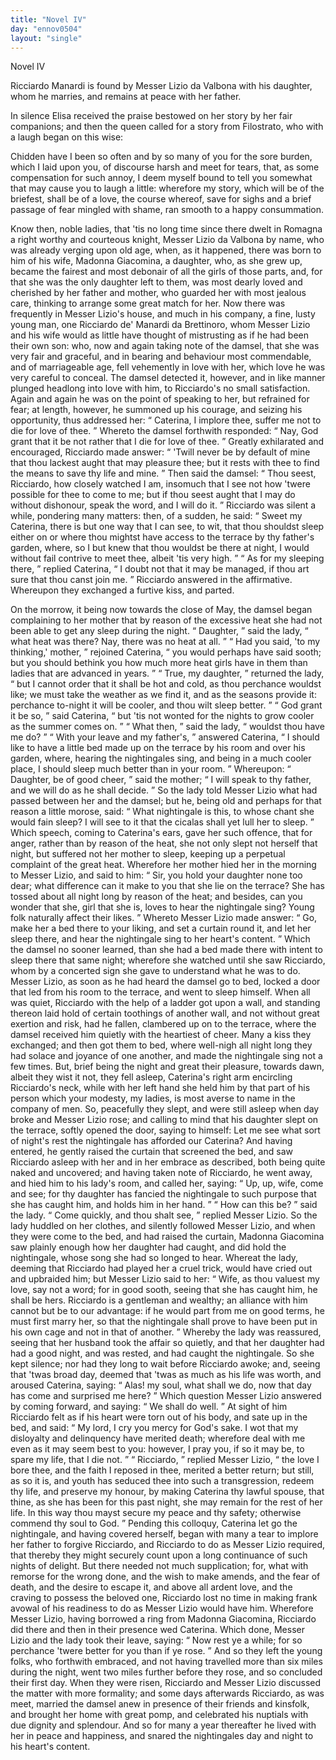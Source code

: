 ```yaml
---
title: "Novel IV"
day: "ennov0504"
layout: "single"
---
```

<html>
 <head>
 </head>
 <body>
  <div id="nov0504" type="novella" who="filostrato">
   <head>
    Novel IV
   </head>
   <argument>
    <p>
     <milestone id="p05040001"/>
     <!--(i)-->
     Ricciardo Manardi is found by Messer Lizio da Valbona
 with his daughter, whom he marries, and remains at
 peace with her father.
     <!--(/i)-->
    </p>
   </argument>
   <div3 type="commentary" who="author">
    <p>
     <milestone id="p05040002"/>
     <!--(sc)-->
     In
     <!--(/sc)-->
     silence Elisa received the praise bestowed on her story by
 her fair companions; and then the queen called for a story from
 Filostrato, who with a laugh began on this wise:
    </p>
   </div3>
   <div3 type="commentary" who="filostrato">
    <p>
     <milestone id="p05040003"/>
     Chidden have I
 been so often and by so many of you for the sore burden, which I
 laid upon you, of discourse harsh and meet for tears, that, as some
 compensation for such annoy, I deem myself bound to tell you somewhat
 that may cause you to laugh a little: wherefore my story,
 which will be of the briefest, shall be of a love, the course whereof,
 save for sighs and a brief passage of fear mingled with shame, ran
 smooth to a happy consummation.
    </p>
   </div3>
   <p>
    <milestone id="p05040004"/>
    Know then, noble ladies, that 'tis no long time since there dwelt
 in Romagna a right worthy and courteous knight, Messer Lizio da
 Valbona by name, who was already verging upon old age, when, as it
 happened, there was born to him of his wife, Madonna Giacomina,
    <milestone id="p05040005"/>
    a daughter, who, as she grew up, became the fairest and most debonair
 of all the girls of those parts, and, for that she was the only daughter
 left to them, was most dearly loved and cherished by her father and
 mother, who guarded her with most jealous care, thinking to arrange
 some great match for her.
    <milestone id="p05040006"/>
    Now there was frequently in Messer
 Lizio's house, and much in his company, a fine, lusty young man,
 one Ricciardo de' Manardi da Brettinoro, whom Messer Lizio and
 his wife would as little have thought of mistrusting as if he had been
 their own son: who, now and again taking note of the damsel, that
 she was very fair and graceful, and in bearing and behaviour most
    <pb n="26"/>
    commendable, and of marriageable age, fell vehemently in love with
 her, which love he was very careful to conceal.
    <milestone id="p05040007"/>
    The damsel detected
 it, however, and in like manner plunged headlong into love with
 him, to Ricciardo's no small satisfaction.
    <milestone id="p05040008"/>
    Again and again he was
 on the point of speaking to her, but refrained for fear; at length,
 however, he summoned up his courage, and seizing his opportunity,
 thus addressed her:
    <q direct="unspecified">
     Caterina, I implore thee, suffer me not to
 die for love of thee.
    </q>
    <milestone id="p05040009"/>
    Whereto the damsel forthwith responded:
    <q direct="unspecified">
     Nay, God grant that it be not rather that I die for love of thee.
    </q>
    <milestone id="p05040010"/>
    Greatly exhilarated and encouraged, Ricciardo made answer:
    <q direct="unspecified">
     'Twill never be by default of mine that thou lackest aught that
 may pleasure thee; but it rests with thee to find the means to save
 thy life and mine.
    </q>
    <milestone id="p05040011"/>
    Then said the damsel:
    <q direct="unspecified">
     Thou seest, Ricciardo,
 how closely watched I am, insomuch that I see not how 'twere
 possible for thee to come to me; but if thou seest aught that I may
 do without dishonour, speak the word, and I will do it.
    </q>
    <milestone id="p05040012"/>
    Ricciardo
 was silent a while, pondering many matters: then, of a sudden, he
 said:
    <q direct="unspecified">
     Sweet my Caterina, there is but one way that I can see,
 to wit, that thou shouldst sleep either on or where thou mightst have
 access to the terrace by thy father's garden, where, so I but knew
 that thou wouldst be there at night, I would without fail contrive
 to meet thee, albeit 'tis very high.
    </q>
    <milestone id="p05040013"/>
    <q direct="unspecified">
     As for my sleeping there,
    </q>
    replied Caterina,
    <q direct="unspecified">
     I doubt not that it may be managed, if thou art
 sure that thou canst join me.
    </q>
    <milestone id="p05040014"/>
    Ricciardo answered in the affirmative.
 Whereupon they exchanged a furtive kiss, and parted.
   </p>
   <p>
    <milestone id="p05040015"/>
    On the morrow, it being now towards the close of May, the
 damsel began complaining to her mother that by reason of the
 excessive heat she had not been able to get any sleep during the
 night.
    <milestone id="p05040016"/>
    <q direct="unspecified">
     Daughter,
    </q>
    said the lady,
    <q direct="unspecified">
     what heat was there? Nay,
 there was no heat at all.
    </q>
    <milestone id="p05040017"/>
    <q direct="unspecified">
     Had you said, 'to my thinking,'
 mother,
    </q>
    rejoined Caterina,
    <q direct="unspecified">
     you would perhaps have said sooth;
 but you should bethink you how much more heat girls have in them
 than ladies that are advanced in years.
    </q>
    <milestone id="p05040018"/>
    <q direct="unspecified">
     True, my daughter,
    </q>
    returned the lady,
    <q direct="unspecified">
     but I cannot order that it shall be hot and cold,
 as thou perchance wouldst like; we must take the weather as we
 find it, and as the seasons provide it: perchance to-night it will be
 cooler, and thou wilt sleep better.
    </q>
    <milestone id="p05040019"/>
    <q direct="unspecified">
     God grant it be so,
    </q>
    said
 Caterina,
    <q direct="unspecified">
     but 'tis not wonted for the nights to grow cooler as the
     <pb n="27"/>
     summer comes on.
    </q>
    <milestone id="p05040020"/>
    <q direct="unspecified">
     What then,
    </q>
    said the lady,
    <q direct="unspecified">
     wouldst thou
 have me do?
    </q>
    <milestone id="p05040021"/>
    <q direct="unspecified">
     With your leave and my father's,
    </q>
    answered
 Caterina,
    <q direct="unspecified">
     I should like to have a little bed made up on the terrace
 by his room and over his garden, where, hearing the nightingales
 sing, and being in a much cooler place, I should sleep much better
 than in your room.
    </q>
    <milestone id="p05040022"/>
    Whereupon:
    <q direct="unspecified">
     Daughter, be of good cheer,
    </q>
    said the mother;
    <q direct="unspecified">
     I will speak to thy father, and we will do as he
 shall decide.
    </q>
    <milestone id="p05040023"/>
    So the lady told Messer Lizio what had passed between
 her and the damsel; but he, being old and perhaps for that reason
 a little morose, said:
    <q direct="unspecified">
     What nightingale is this, to whose chant
 she would fain sleep? I will see to it that the cicalas shall yet lull
 her to sleep.
    </q>
    <milestone id="p05040024"/>
    Which speech, coming to Caterina's ears, gave her
 such offence, that for anger, rather than by reason of the heat, she
 not only slept not herself that night, but suffered not her mother to
 sleep, keeping up a perpetual complaint of the great heat.
    <milestone id="p05040025"/>
    Wherefore
 her mother hied her in the morning to Messer Lizio, and said
 to him:
    <q direct="unspecified">
     Sir, you hold your daughter none too dear; what difference
 can it make to you that she lie on the terrace? She has tossed
 about all night long by reason of the heat; and besides, can you
 wonder that she, girl that she is, loves to hear the nightingale sing?
 Young folk naturally affect their likes.
    </q>
    <milestone id="p05040026"/>
    Whereto Messer Lizio
 made answer:
    <q direct="unspecified">
     Go, make her a bed there to your liking, and set
 a curtain round it, and let her sleep there, and hear the nightingale
 sing to her heart's content.
    </q>
    <milestone id="p05040027"/>
    Which the damsel no sooner learned,
 than she had a bed made there with intent to sleep there that same
 night; wherefore she watched until she saw Ricciardo, whom by a
 concerted sign she gave to understand what he was to do.
    <milestone id="p05040028"/>
    Messer
 Lizio, as soon as he had heard the damsel go to bed, locked a door
 that led from his room to the terrace, and went to sleep himself.
    <milestone id="p05040029"/>
    When all was quiet, Ricciardo with the help of a ladder got upon
 a wall, and standing thereon laid hold of certain toothings of another
 wall, and not without great exertion and risk, had he fallen, clambered
 up on to the terrace, where the damsel received him quietly with
 the heartiest of cheer. Many a kiss they exchanged; and then got
 them to bed, where well-nigh all night long they had solace and
 joyance of one another, and made the nightingale sing not a few
 times.
    <milestone id="p05040030"/>
    But, brief being the night and great their pleasure, towards
 dawn, albeit they wist it not, they fell asleep, Caterina's right arm
    <pb n="28"/>
    encircling Ricciardo's neck, while with her left hand she held him
 by that part of his person which your modesty, my ladies, is most
 averse to name in the company of men.
    <milestone id="p05040031"/>
    So, peacefully they slept,
 and were still asleep when day broke and Messer Lizio rose; and
 calling to mind that his daughter slept on the terrace, softly opened
 the door, saying to himself: Let me see what sort of night's rest
 the nightingale has afforded our Caterina?
    <milestone id="p05040032"/>
    And having entered,
 he gently raised the curtain that screened the bed, and saw Ricciardo
 asleep with her and in her embrace as described, both being quite
 naked and uncovered;
    <milestone id="p05040033"/>
    and having taken note of Ricciardo, he went
 away, and hied him to his lady's room, and called her, saying:
    <q direct="unspecified">
     Up,
 up, wife, come and see; for thy daughter has fancied the nightingale
 to such purpose that she has caught him, and holds him in her hand.
    </q>
    <milestone id="p05040034"/>
    <q direct="unspecified">
     How can this be?
    </q>
    said the lady.
    <q direct="unspecified">
     <milestone id="p05040035"/>
     Come quickly, and thou shalt
 see,
    </q>
    replied Messer Lizio.
    <milestone id="p05040036"/>
    So the lady huddled on her clothes, and
 silently followed Messer Lizio, and when they were come to the
 bed, and had raised the curtain, Madonna Giacomina saw plainly
 enough how her daughter had caught, and did hold the nightingale,
 whose song she had so longed to hear.
    <milestone id="p05040037"/>
    Whereat the lady, deeming
 that Ricciardo had played her a cruel trick, would have cried out
 and upbraided him; but Messer Lizio said to her:
    <q direct="unspecified">
     Wife, as thou
 valuest my love, say not a word; for in good sooth, seeing that she
 has caught him, he shall be hers.
     <milestone id="p05040038"/>
     Ricciardo is a gentleman and
 wealthy; an alliance with him cannot but be to our advantage: if
 he would part from me on good terms, he must first marry her, so
 that the nightingale shall prove to have been put in his own cage
 and not in that of another.
    </q>
    <milestone id="p05040039"/>
    Whereby the lady was reassured, seeing
 that her husband took the affair so quietly, and that her daughter had
 had a good night, and was rested, and had caught the nightingale.
 So she kept silence;
    <milestone id="p05040040"/>
    nor had they long to wait before Ricciardo
 awoke; and, seeing that 'twas broad day, deemed that 'twas as much
 as his life was worth, and aroused Caterina, saying:
    <q direct="unspecified">
     Alas! my
 soul, what shall we do, now that day has come and surprised me
 here?
    </q>
    <milestone id="p05040041"/>
    Which question Messer Lizio answered by coming forward,
 and saying:
    <q direct="unspecified">
     We shall do well.
    </q>
    <milestone id="p05040042"/>
    At sight of him Ricciardo felt
 as if his heart were torn out of his body, and sate up in the bed, and
 said:
    <q direct="unspecified">
     My lord, I cry you mercy for God's sake. I wot that my
 disloyalty and delinquency have merited death; wherefore deal with
     <pb n="29"/>
     me even as it may seem best to you: however, I pray you, if so it
 may be, to spare my life, that I die not.
    </q>
    <milestone id="p05040043"/>
    <q direct="unspecified">
     Ricciardo,
    </q>
    replied
 Messer
 Lizio,
    <q direct="unspecified">
     the love I bore thee, and the faith I reposed in thee, merited
 a better return; but still, as so it is, and youth has seduced thee into
 such a transgression, redeem thy life, and preserve my honour, by
 making Caterina thy lawful spouse, that thine, as she has been for
 this past night, she may remain for the rest of her life. In this way
 thou mayst secure my peace and thy safety; otherwise commend thy
 soul to God.
    </q>
    <milestone id="p05040044"/>
    Pending this colloquy, Caterina let go the nightingale,
 and having covered herself, began with many a tear to implore her
 father to forgive Ricciardo, and Ricciardo to do as Messer Lizio
 required, that thereby they might securely count upon a long continuance
 of such nights of delight.
    <milestone id="p05040045"/>
    But there needed not much
 supplication; for, what with remorse for the wrong done, and the
 wish to make amends, and the fear of death, and the desire to escape
 it, and above all ardent love, and the craving to possess the beloved
 one, Ricciardo lost no time in making frank avowal of his readiness
 to do as Messer Lizio would have him.
    <milestone id="p05040046"/>
    Wherefore Messer Lizio,
 having borrowed a ring from Madonna Giacomina, Ricciardo did
 there and then in their presence wed Caterina.
    <milestone id="p05040047"/>
    Which done, Messer
 Lizio and the lady took their leave, saying:
    <q direct="unspecified">
     Now rest ye a while;
 for so perchance 'twere better for you than if ye rose.
    </q>
    <milestone id="p05040048"/>
    And so
 they left the young folks, who forthwith embraced, and not having
 travelled more than six miles during the night, went two miles
 further before they rose, and so concluded their first day.
    <milestone id="p05040049"/>
    When
 they were risen, Ricciardo and Messer Lizio discussed the matter
 with more formality; and some days afterwards Ricciardo, as was
 meet, married the damsel anew in presence of their friends and
 kinsfolk, and brought her home with great pomp, and celebrated his
 nuptials with due dignity and splendour. And so for many a year
 thereafter he lived with her in peace and happiness, and snared the
 nightingales day and night to his heart's content.
   </p>
  </div>
 </body>
</html>